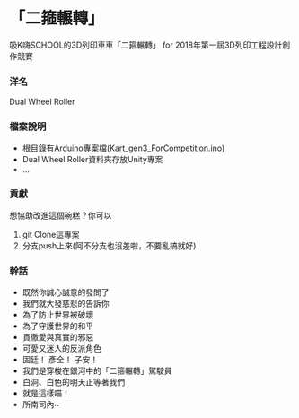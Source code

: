 # 「二箍輾轉」 #

吸K嗨SCHOOL的3D列印車車「二箍輾轉」 for 2018年第一屆3D列印工程設計創作競賽

### 洋名 ###
Dual Wheel Roller

### 檔案說明 ###
- 根目錄有Arduino專案檔(Kart_gen3_ForCompetition.ino)
- Dual Wheel Roller資料夾存放Unity專案
- ...

### 貢獻 ###
想協助改進這個碗糕？你可以
1. git Clone這專案
2. 分支push上來(阿不分支也沒差啦，不要亂搞就好)

### 幹話 ###
- 既然你誠心誠意的發問了
- 我們就大發慈悲的告訴你
- 為了防止世界被破壞
- 為了守護世界的和平
- 貫徹愛與真實的邪惡
- 可愛又迷人的反派角色
- 固廷！ 彥全！ 子安！
- 我們是穿梭在銀河中的「二箍輾轉」駕駛員
- 白洞、白色的明天正等著我們
- 就是這樣喵！
- 所南司內~
